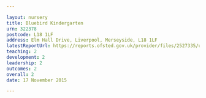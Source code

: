 ```yaml
---

layout: nursery
title: Bluebird Kindergarten
urn: 322378
postcode: L18 1LF
address: Elm Hall Drive, Liverpool, Merseyside, L18 1LF
latestReportUrl: https://reports.ofsted.gov.uk/provider/files/2527335/urn/322378.pdf
teaching: 2
development: 2
leadership: 2
outcomes: 2
overall: 2
date: 17 November 2015

---
```

